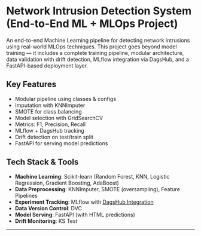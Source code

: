 # Network Intrusion Detection System (End-to-End ML + MLOps Project)

An end-to-end Machine Learning pipeline for detecting network intrusions using real-world MLOps techniques. This project goes beyond model training — it includes a complete training pipeline, modular architecture, data validation with drift detection, MLflow integration via DagsHub, and a FastAPI-based deployment layer.

## Key Features
- Modular pipeline using classes & configs
- Imputation with KNNImputer
- SMOTE for class balancing
- Model selection with GridSearchCV
- Metrics: F1, Precision, Recall
- MLflow + DagsHub tracking
- Drift detection on test/train split
- FastAPI for serving model predictions

## Tech Stack & Tools

-  **Machine Learning**: Scikit-learn (Random Forest, KNN, Logistic Regression, Gradient Boosting, AdaBoost)
-  **Data Preprocessing**: KNNImputer, SMOTE (oversampling), Feature Pipelines
-  **Experiment Tracking**: MLflow with [DagsHub Integration](https://dagshub.com)
-  **Data Version Control**: DVC
-  **Model Serving**: FastAPI (with HTML predictions)
-  **Drift Monitoring**: KS Test

----


